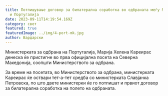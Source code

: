 ```yaml
---
title: Потпишување договор за билатерална соработка во одбраната меѓу Македонија
  и Португалија
date: 2023-09-11T14:19:54.169Z
category: свет
featured: true
featuredImage: ../img/4-port-mk.jpg
author: Вардарски
---
```

<!--StartFragment-->

Министерката за одбрана на Португалија, Марија Хелена Кареирас денеска ќе пристигне во прва официјална посета на Северна Македонија, соопшти Министерството за одбрана.

За време на посетата, во Министерството за одбрана, министерката Кареирас ќе оствари тет-а-тет средба со министерката Славјанка Петровска, по што двете министерки ќе го потпишат и првиот договор за билатерална соработка на полето на одбраната.

<!--EndFragment-->